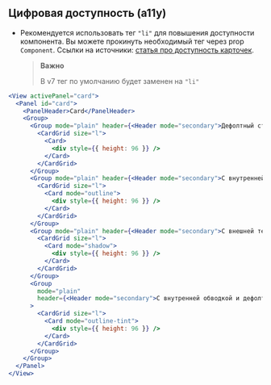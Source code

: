 ## Цифровая доступность (a11y)

- Рекомендуется использовать тег `"li"` для повышения доступности компонента. Вы можете прокинуть необходимый тег через prop `Component`.
  Ссылки на источники: [статья про доступность карточек](https://inclusive-components.design/cards/).
  > **Важно**
  >
  > В v7 тег по умолчанию будет заменен на `"li"`

```jsx
<View activePanel="card">
  <Panel id="card">
    <PanelHeader>Card</PanelHeader>
    <Group>
      <Group mode="plain" header={<Header mode="secondary">Дефолтный стиль</Header>}>
        <CardGrid size="l">
          <Card>
            <div style={{ height: 96 }} />
          </Card>
        </CardGrid>
      </Group>
      <Group mode="plain" header={<Header mode="secondary">С внутренней обводкой</Header>}>
        <CardGrid size="l">
          <Card mode="outline">
            <div style={{ height: 96 }} />
          </Card>
        </CardGrid>
      </Group>
      <Group mode="plain" header={<Header mode="secondary">С внешней тенью</Header>}>
        <CardGrid size="l">
          <Card mode="shadow">
            <div style={{ height: 96 }} />
          </Card>
        </CardGrid>
      </Group>
      <Group
        mode="plain"
        header={<Header mode="secondary">С внутренней обводкой и дефолтным фоном</Header>}
      >
        <CardGrid size="l">
          <Card mode="outline-tint">
            <div style={{ height: 96 }} />
          </Card>
        </CardGrid>
      </Group>
    </Group>
  </Panel>
</View>
```
